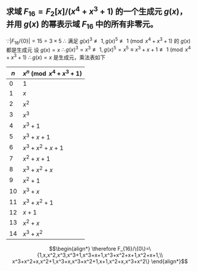 ## 求域 $F_{16}=F_2[x]/(x^4+x^3+1)$ 的一个生成元 $g(x)$，并用 $g(x)$ 的幂表示域 $F_{16}$ 中的所有非零元。

$\because|F_{16}/\{0\}|=15=3\times5$
$\therefore$ 满足 $g(x)^3\not\equiv1,g(x)^5\not\equiv1\pmod {x^4+x^3+1}$ 的 $g(x)$ 都是生成元
设 $g(x)=x$
$\therefore g(x)^3=x^3\not\equiv1,g(x)^5=x^5\equiv x^3+x+1\not\equiv1\pmod {x^4+x^3+1}$
$\therefore g(x)=x$ 是生成元，乘法表如下

| $n$  | $x^n\pmod {x^4+x^3+1}$ |
| ---- | ---------------------- |
| $0$  | 1                      |
| $1$  | $x$                    |
| $2$  | $x^2$                  |
| $3$  | $x^3$                  |
| $4$  | $x^3+1$                |
| $5$  | $x^3+x+1$              |
| $6$  | $x^3+x^2+x+1$          |
| $7$  | $x^2+x+1$              |
| $8$  | $x^3+x^2+x$            |
| $9$  | $x^2+1$                |
| $10$ | $x^3+x$                |
| $11$ | $x^3+x^2+1$            |
| $12$ | $x+1$                  |
| $13$ | $x^2+x$                |
| $14$ | $x^3+x^2$              |

$$\begin{align*}
\therefore F_{16}/\{0\}=\{1,x,x^2,x^3,x^3+1,x^3+x+1,x^3+x^2+x+1,x^2+x+1,\\
x^3+x^2+x,x^2+1,x^3+x,x^3+x^2+1,x+1,x^2+x,x^3+x^2\}
\end{align*}$$
